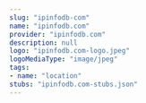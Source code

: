 ```yaml
---
slug: "ipinfodb-com"
name: "ipinfodb.com"
provider: "ipinfodb.com"
description: null
logo: "ipinfodb.com-logo.jpeg"
logoMediaType: "image/jpeg"
tags:
- name: "location"
stubs: "ipinfodb.com-stubs.json"
---
```

